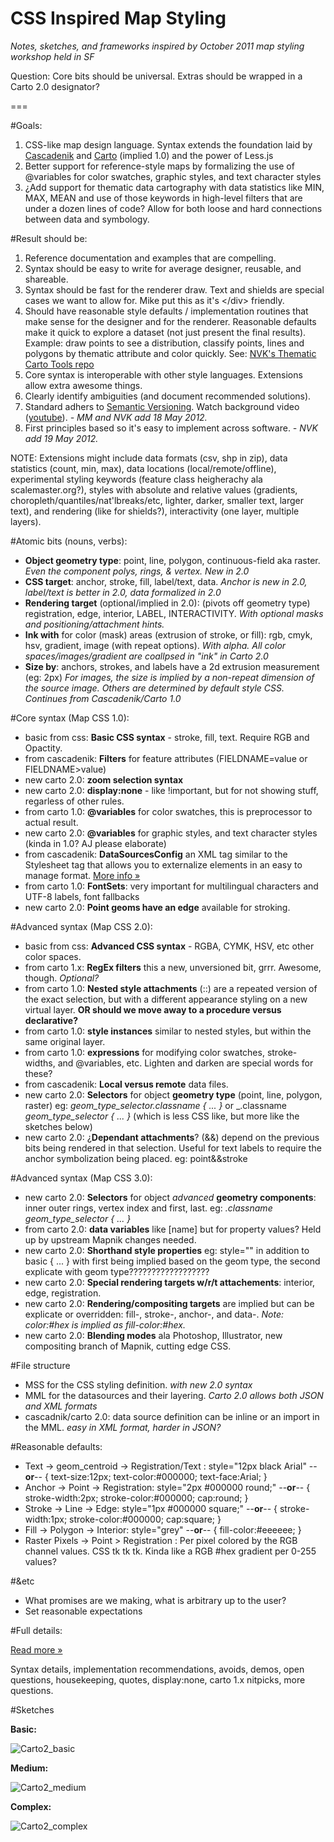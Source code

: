 CSS Inspired Map Styling
=====================

_Notes, sketches, and frameworks inspired by October 2011 map styling workshop held in SF_

Question: Core bits should be universal. Extras should be wrapped in a Carto 2.0 designator?

===

#Goals:

1. CSS-like map design language. Syntax extends the foundation laid by [Cascadenik](https://github.com/mapnik/Cascadenik/wiki/Dictionary) and [Carto](https://github.com/mapbox/carto) (implied 1.0) and the power of Less.js
2. Better support for reference-style maps by formalizing the use of @variables for color swatches, graphic styles, and text character styles
3. ¿Add support for thematic data cartography with data statistics like MIN, MAX, MEAN and use of those keywords in high-level filters that are under a dozen lines of code? Allow for both loose and hard connections between data and symbology.


#Result should be:

1. Reference documentation and examples that are compelling.
2. Syntax should be easy to write for average designer, reusable, and shareable. 
3. Syntax should be fast for the renderer draw. Text and shields are special cases we want to allow for. Mike put this as it's &#60;/div&#62; friendly.
4. Should have reasonable style defaults / implementation routines that make sense for the designer and for the renderer. Reasonable defaults make it quick to explore a dataset (not just present the final results). Example: draw points to see a distribution, classify points, lines and polygons by thematic attribute and color quickly. See: [NVK's Thematic Carto Tools repo](https://github.com/nvkelso/thematic-carto-tools)
5. Core syntax is interoperable with other style languages. Extensions allow extra awesome things. 
6. Clearly identify ambiguities (and document recommended solutions).
7. Standard adhers to [Semantic Versioning](http://semver.org/). Watch background video ([youtube](http://www.youtube.com/watch?v=k2h2lvhzMDc)). _- MM and NVK add 18 May 2012._
8. First principles based so it's easy to implement across software. _- NVK add 19 May 2012._

NOTE: Extensions might include data formats (csv, shp in zip), data statistics (count, min, max), data locations (local/remote/offline), experimental styling keywords (feature class heigherachy ala scalemaster.org?), styles with absolute and relative values (gradients, choropleth/quantiles/nat'lbreaks/etc, lighter, darker, smaller text, larger text), and rendering (like for shields?), interactivity (one layer, multiple layers).


#Atomic bits (nouns, verbs):

* **Object geometry type**: point, line, polygon, continuous-field aka raster. _Even the component polys, rings, & vertex. New in 2.0_
* **CSS target**: anchor, stroke, fill, label/text, data. _Anchor is new in 2.0, label/text is better in 2.0, data formalized in 2.0_
* **Rendering target** (optional/implied in 2.0): (pivots off geometry type) registration, edge, interior, LABEL, INTERACTIVITY. _With optional masks and positioning/attachment hints._
* **Ink with** for color (mask) areas (extrusion of stroke, or fill): rgb, cmyk, hsv, gradient, image (with repeat options). _With alpha. All color spaces/images/gradient are coallpsed in "ink" in Carto 2.0_
* **Size by**: anchors, strokes, and labels have a 2d extrusion measurement (eg: 2px) _For images, the size is implied by a non-repeat dimension of the source image. Others are determined by default style CSS. Continues from Cascadenik/Carto 1.0_


#Core syntax (Map CSS 1.0):

* basic from  css: **Basic CSS syntax** - stroke, fill, text. Require RGB and Opactity. 
* from cascadenik: **Filters** for feature attributes (FIELDNAME=value or FIELDNAME>value)
* new  carto  2.0: **zoom selection syntax**
* new  carto  2.0: **display:none** - like !important, but for not showing stuff, regarless of other rules. 
* from carto  1.0: **@variables** for color swatches, this is preprocessor to actual result.
* new  carto  2.0: **@variables** for graphic styles, and text character styles (kinda in 1.0? AJ please elaborate)
* from cascadenik: **DataSourcesConfig** an XML tag similar to the Stylesheet tag that allows you to externalize elements in an easy to manage format. [More info »](https://github.com/mapnik/Cascadenik/wiki/Managing-Data-Sources)
* from carto  1.0: **FontSets**: very important for multilingual characters and UTF-8 labels, font fallbacks
* new  carto  2.0: **Point geoms have an edge** available for stroking.

#Advanced syntax (Map CSS 2.0):

* basic from  css: **Advanced CSS syntax** - RGBA, CYMK, HSV, etc other color spaces.
* from carto  1.x: **RegEx filters** this a new, unversioned bit, grrr. Awesome, though. _Optional?_
* from carto  1.0: **Nested style attachments** (::) are a repeated version of the exact selection, but with a different appearance styling on a new virtual layer. **OR should we move away to a procedure versus declarative?**
* from carto  1.0: **style instances** similar to nested styles, but within the same original layer. 
* from carto  1.0: **expressions** for modifying color swatches, stroke-widths, and @variables, etc. Lighten and darken are special words for these?
* from cascadenik: **Local versus remote** data files.
* new  carto  2.0: **Selectors** for object **geometry type** (point, line, polygon, raster) eg: _geom_type_selector.classname { ... }_ or _.classname _geom_type_selector { ... }_ (which is less CSS like, but more like the sketches below)
* new  carto  2.0: ¿**Dependant attachments**? (&&) depend on the previous bits being rendered in that selection. Useful for text labels to require the anchor symbolization being placed. eg: point&&stroke

#Advanced syntax (Map CSS 3.0):

* new  carto  2.0: **Selectors** for object _advanced_ **geometry components**: inner outer rings, vertex index and first, last. eg: _.classname geom_type_selector { ... }_
* from carto  2.0: **data variables** like [name] but for property values? Held up by upstream Mapnik changes needed.
* new  carto  2.0: **Shorthand style properties** eg: style="" in addition to basic { ... } with first being implied based on the geom type, the second explicate with geom type??????????????????
* new  carto  2.0: **Special rendering targets w/r/t attachements**: interior, edge, registration.
* new  carto  2.0: **Rendering/compositing targets** are implied but can be explicate or overridden: fill-, stroke-, anchor-, and data-. _Note: color:#hex is implied as fill-color:#hex._
* new  carto  2.0: **Blending modes** ala Photoshop, Illustrator, new compositing branch of Mapnik, cutting edge CSS.

#File structure

* MSS for the CSS styling definition. _with new 2.0 syntax_
* MML for the datasources and their layering. _Carto 2.0 allows both JSON and XML formats_
* cascadnik/carto 2.0: data source definition can be inline or an import in the MML. _easy in XML format, harder in JSON?_


#Reasonable defaults:

* Text -> geom_centroid -> Registration/Text : style="12px black Arial" --**or**-- { text-size:12px; text-color:#000000; text-face:Arial; }
* Anchor -> Point -> Registration: style="2px #000000 round;" --**or**-- { stroke-width:2px; stroke-color:#000000; cap:round; }
* Stroke -> Line -> Edge: style="1px #000000 square;" --**or**-- { stroke-width:1px; stroke-color:#000000; cap:square; }
* Fill -> Polygon -> Interior: style="grey" --**or**-- { fill-color:#eeeeee; }
* Raster Pixels -> Point > Registration : Per pixel colored by the RGB channel values. CSS tk tk tk. Kinda like a RGB #hex gradient per 0-255 values?


#&etc

* What promises are we making, what is arbitrary up to the user?
* Set reasonable expectations


#Full details:

[Read more »](https://github.com/nvkelso/carto-css-map-styling/blob/master/full_details.md)

Syntax details, implementation recommendations, avoids, demos, open questions, housekeeping, quotes, display:none, carto 1.x nitpicks, more questions.


#Sketches

**Basic:**

![Carto2_basic](https://github.com/nvkelso/carto-css-map-styling/raw/master/images/carto_simple.png)

**Medium:**

![Carto2_medium](https://github.com/nvkelso/carto-css-map-styling/raw/master/images/carto_medium.png)

**Complex:**

![Carto2_complex](https://github.com/nvkelso/carto-css-map-styling/raw/master/images/carto_complex.png)